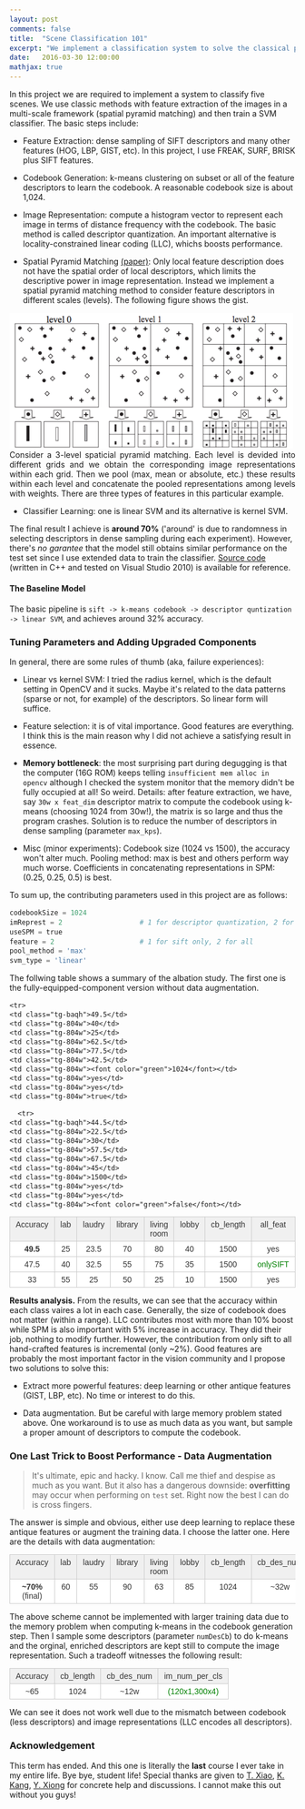 ```yaml
---
layout: post
comments: false
title:  "Scene Classification 101"
excerpt: "We implement a classification system to solve the classical problem in computer vision, a final project that is accompanied with the vision course. Old, antique, out of date features are used to salute to classics in old times before the renaissance of deep learning."
date:   2016-03-30 12:00:00
mathjax: true
---
```


In this project we are required to implement a system to classify five scenes. We use classic methods with feature extraction of the images in a multi-scale framework (spatial pyramid matching) and then train a SVM classifier. The basic steps include:

- Feature Extraction: dense sampling of SIFT descriptors and many other features (HOG, LBP, GIST, etc). In this project, I use FREAK, SURF, BRISK plus SIFT features.

- Codebook Generation: k-means clustering on subset or all of the feature descriptors to learn the codebook. A reasonable codebook size is about 1,024.

- Image Representation: compute a histogram vector to represent each image in terms of distance frequency with the codebook. The basic method is called descriptor quantization. An important alternative is locality-constrained linear coding (LLC), whichs boosts performance.

- Spatial Pyramid Matching [(paper)](http://www-cvr.ai.uiuc.edu/ponce_grp/publication/paper/cvpr06b.pdf): 
Only local feature description does not have the spatial order of local descriptors, which limits the descriptive power in image representation. Instead we implement a spatial pyramid matching method to consider feature descriptors in different scales (levels). The following figure shows the gist.

<div class="imgcap">
<img src="/assets/cls/spm.png" width="500">
<div class="thecap" style="text-align:justify">Consider a 3-level spaticial pyramid matching. Each level is devided into different grids and we obtain the corresponding image representations within each grid. Then we pool (max, mean or absolute, etc.) these results within each level and concatenate the pooled representations among levels with weights. There are three types of features in this particular example.</div>
</div>

- Classifier Learning: one is linear SVM and its alternative is kernel SVM.


The final result I achieve is __around 70%__ ('around' is due to randomness in selecting descriptors in dense sampling during each experiment). However, there's _no garantee_ that the model still obtains similar performance on the test set since I use extended data to train the classifier. [Source code]() (written in C++ and tested on Visual Studio 2010) is available for reference. 

#### The Baseline Model

The basic pipeline is `sift -> k-means codebook -> descriptor quntization -> linear SVM`, and achieves around 32% accuracy.


### Tuning Parameters and Adding Upgraded Components

In general, there are some rules of thumb (aka, failure experiences):

- Linear vs kernel SVM: I tried the radius kernel, which is the default setting in OpenCV and it sucks. Maybe it's related to the data patterns (sparse or not, for example) of the descriptors. So linear form will suffice.

- Feature selection: it is of vital importance. Good features are everything. I think this is the main reason why I did not achieve a satisfying result in essence.

- __Memory bottleneck__: the most surprising part during degugging is that the computer 
(16G ROM) keeps telling `insufficient mem alloc in opencv` although I checked the system monitor that the memory didn't be fully occupied at all! So weird. Details: after feature extraction, we have, say `30w x feat_dim` descriptor matrix to compute the codebook using k-means (choosing 1024 from 30w!), the matrix is so large and thus the program crashes. Solution is to reduce the number of descriptors in dense sampling (parameter `max_kps`).

- Misc (minor experiments): Codebook size (1024 vs 1500), the accuracy won't alter much. Pooling method: max is best and others perform way much worse. Coefficients in concatenating representations in SPM: (0.25, 0.25, 0.5) is best. 


To sum up, the contributing parameters used in this project are as follows:

```python
codebookSize = 1024			
imReprest = 2 					# 1 for descriptor quantization, 2 for LLC
useSPM = true
feature = 2						# 1 for sift only, 2 for all
pool_method = 'max'			
svm_type = 'linear'
```

The follwing table shows a summary of the albation study. The first one is the fully-equipped-component version without data augmentation.

<style type="text/css">
.tg  {border-collapse:collapse;border-spacing:0;border-color:#ccc;}
.tg td{font-family:Arial, sans-serif;font-size:14px;padding:5px 10px;border-style:solid;border-width:1px;overflow:hidden;word-break:normal;border-color:#ccc;color:#333;background-color:#fff;}
.tg th{font-family:Arial, sans-serif;font-size:14px;font-weight:normal;padding:5px 10px;border-style:solid;border-width:1px;overflow:hidden;word-break:normal;border-color:#ccc;color:#333;background-color:#f0f0f0;}
.tg .tg-baqh{text-align:center;vertical-align:top}
.tg .tg-804w{font-family:Arial, Helvetica, sans-serif !important;;text-align:center;vertical-align:top}
</style>

<table class="tg">
  <tr>
    <th class="tg-baqh">Accuracy</th>
    <th class="tg-804w">lab</th>
    <th class="tg-804w">laudry</th>
    <th class="tg-804w">library</th>
    <th class="tg-804w">living room</th>
    <th class="tg-804w">lobby</th>
    <th class="tg-804w">cb_length</th>
    <th class="tg-804w">all_feat</th>
    <th class="tg-804w">LLC_coding</th>
    <th class="tg-804w">SPM</th>
  </tr>
  <tr>
    <td class="tg-baqh"><b>49.5</b></td>
    <td class="tg-804w">25</td>
    <td class="tg-804w">23.5</td>
    <td class="tg-804w">70</td>
    <td class="tg-804w">80</td>
    <td class="tg-804w">40</td>
    <td class="tg-804w">1500</td>
    <td class="tg-804w">yes</td>
    <td class="tg-804w">yes</td>
    <td class="tg-804w">true</td>
  </tr>

    <tr>
    <td class="tg-baqh">49.5</td>
    <td class="tg-804w">40</td>
    <td class="tg-804w">25</td>
    <td class="tg-804w">62.5</td>
    <td class="tg-804w">77.5</td>
    <td class="tg-804w">42.5</td>
    <td class="tg-804w"><font color="green">1024</font></td>
    <td class="tg-804w">yes</td>
    <td class="tg-804w">yes</td>
    <td class="tg-804w">true</td>
  </tr>
    <tr>
    <td class="tg-baqh">47.5</td>
    <td class="tg-804w">40</td>
    <td class="tg-804w">32.5</td>
    <td class="tg-804w">55</td>
    <td class="tg-804w">75</td>
    <td class="tg-804w">35</td>
    <td class="tg-804w">1500</td>
    <td class="tg-804w"><font color="green">onlySIFT</font></td>
    <td class="tg-804w">yes</td>
    <td class="tg-804w">true</td>
  </tr>
    <tr>
    <td class="tg-baqh">33</td>
    <td class="tg-804w">55</td>
    <td class="tg-804w">25</td>
    <td class="tg-804w">50</td>
    <td class="tg-804w">25</td>
    <td class="tg-804w">10</td>
    <td class="tg-804w">1500</td>
    <td class="tg-804w">yes</td>
    <td class="tg-804w"><font color="green">no</font></td>
    <td class="tg-804w">true</td>
  </tr>

      <tr>
    <td class="tg-baqh">44.5</td>
    <td class="tg-804w">22.5</td>
    <td class="tg-804w">30</td>
    <td class="tg-804w">57.5</td>
    <td class="tg-804w">67.5</td>
    <td class="tg-804w">45</td>
    <td class="tg-804w">1500</td>
    <td class="tg-804w">yes</td>
    <td class="tg-804w">yes</td>
    <td class="tg-804w"><font color="green">false</font></td>
  </tr>

</table>


__Results analysis.__ From the results, we can see that the accuracy within each class vaires a lot in each case. Generally, the size of codebook does not matter (within a range). LLC contributes most with more than 10% boost while SPM is also important with 5% increase in accuracy. They did their job, nothing to modify further. However, the contribution from only sift to all hand-crafted features is incremental (only ~2%). Good features are probably the most important factor in the vision community and I propose two solutions to solve this:

- Extract more powerful features: deep learning or other antique features (GIST, LBP, etc). No time or interest to do this.

- Data augmentation. But be careful with large memory problem stated above. One workaround is to
use as much data as you want, but sample a proper amount of descriptors to compute the codebook.

### One Last Trick to Boost Performance - Data Augmentation

> It's ultimate, epic and hacky. I know. Call me thief and despise as much as you want. But it also has a dangerous downside: __overfitting__ may occur when performing on `test` set. Right now the best I can do is cross fingers.

The answer is simple and obvious, either use deep learning to replace these antique features or augment the training data. I choose the latter one. 
Here are the details with data augmentation:

<table class="tg">
  <tr>
    <th class="tg-baqh">Accuracy</th>
    <th class="tg-804w">lab</th>
    <th class="tg-804w">laudry</th>
    <th class="tg-804w">library</th>
    <th class="tg-804w">living room</th>
    <th class="tg-804w">lobby</th>
    <th class="tg-804w">cb_length</th>
    <th class="tg-804w">cb_des_num</th>
    <th class="tg-804w">im_num_per_cls</th>
  </tr>
  <tr>
    <td class="tg-baqh"><b>~70%</b> (final)</td>
    <td class="tg-804w">60</td>
    <td class="tg-804w">55</td>
    <td class="tg-804w">90</td>
    <td class="tg-804w">63</td>
    <td class="tg-804w">85</td>
    <td class="tg-804w">1024</td>
    <td class="tg-804w">~32w</td>
    <td class="tg-804w">(120x1,200x4)</td>
  </tr>
</table>

The above scheme cannot be implemented with larger training data due to the memory problem when computing k-means in the codebook generation step. Then I sample some descriptors (parameter `numDesCb`) to do k-means and the orginal, enriched descriptors are kept still to compute the image representation. Such a tradeoff witnesses the following result:
<table class="tg">
  <tr>
    <th class="tg-baqh">Accuracy</th>
    <th class="tg-804w">cb_length</th>
    <th class="tg-804w">cb_des_num</th>
    <th class="tg-804w">im_num_per_cls</th>
  </tr>
  <tr>
    <td class="tg-baqh">~65</td>
    <td class="tg-804w">1024</td>
    <td class="tg-804w">~12w</td>
    <td class="tg-804w"><font color="green">(120x1,300x4)</font></td>
  </tr>
</table>
We can see it does not work well due to the mismatch between codebook (less descriptors) and image representations (LLC encodes all descriptors). 

### Acknowledgement

This term has ended. And this one is literally the __last__ course I ever take in my entire life. Bye bye, student life! Special thanks are given to [T. Xiao](http://www.ee.cuhk.edu.hk/~xiaotong/), [K. Kang](http://www.ee.cuhk.edu.hk/~kkang/), [Y. Xiong](http://personal.ie.cuhk.edu.hk/~xy012/) for concrete help and discussions. I cannot make this out without you guys!




